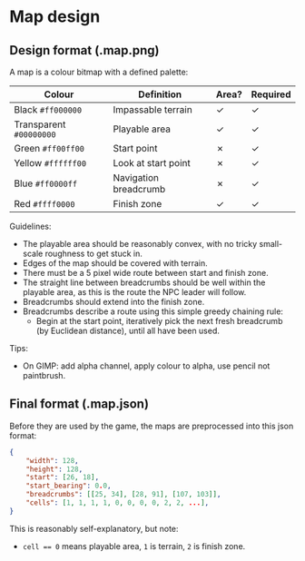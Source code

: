 # Map design

## Design format (.map.png)

A map is a colour bitmap with a defined palette:

| Colour | Definition | Area? | Required |
| --- | --- | --- | --- |
| Black `#ff000000` | Impassable terrain | ✓ | ✓ |
| Transparent `#00000000` | Playable area | ✓ | ✓ |
| Green `#ff00ff00` | Start point | ✗ | ✓ |
| Yellow `#ffffff00` | Look at start point | ✗ | ✓ |
| Blue `#ff0000ff` | Navigation breadcrumb | ✗ | ✓ |
| Red `#ffff0000` | Finish zone | ✓ | ✓ |

Guidelines:

 - The playable area should be reasonably convex, with no tricky small-scale roughness to get stuck in.
 - Edges of the map should be covered with terrain.
 - There must be a 5 pixel wide route between start and finish zone.
 - The straight line between breadcrumbs should be well within the playable area, as this is the route the NPC leader will follow.
 - Breadcrumbs should extend into the finish zone.
 - Breadcrumbs describe a route using this simple greedy chaining rule:
    - Begin at the start point, iteratively pick the next fresh breadcrumb (by Euclidean distance), until all have been used.

Tips:

 - On GIMP: add alpha channel, apply colour to alpha, use pencil not paintbrush.

## Final format (.map.json)

Before they are used by the game, the maps are preprocessed into this json format:

```json
{
    "width": 128,
    "height": 128,
    "start": [26, 18],
    "start_bearing": 0.0,
    "breadcrumbs": [[25, 34], [28, 91], [107, 103]],
    "cells": [1, 1, 1, 1, 0, 0, 0, 0, 2, 2, ...],
}
```

This is reasonably self-explanatory, but note:

 - `cell == 0` means playable area, `1` is terrain, `2` is finish zone.
